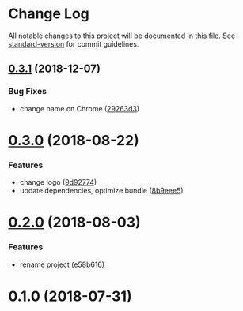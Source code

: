 # Change Log

All notable changes to this project will be documented in this file. See [standard-version](https://github.com/conventional-changelog/standard-version) for commit guidelines.

<a name="0.3.1"></a>
## [0.3.1](https://github.com/dessant/youtube-autoplay/compare/v0.3.0...v0.3.1) (2018-12-07)


### Bug Fixes

* change name on Chrome ([29263d3](https://github.com/dessant/youtube-autoplay/commit/29263d3))



<a name="0.3.0"></a>
# [0.3.0](https://github.com/dessant/youtube-autoplay/compare/v0.2.0...v0.3.0) (2018-08-22)


### Features

* change logo ([9d92774](https://github.com/dessant/youtube-autoplay/commit/9d92774))
* update dependencies, optimize bundle ([8b9eee5](https://github.com/dessant/youtube-autoplay/commit/8b9eee5))



<a name="0.2.0"></a>
# [0.2.0](https://github.com/dessant/youtube-autoplay/compare/v0.1.0...v0.2.0) (2018-08-03)


### Features

* rename project ([e58b616](https://github.com/dessant/youtube-autoplay/commit/e58b616))



<a name="0.1.0"></a>
# 0.1.0 (2018-07-31)
